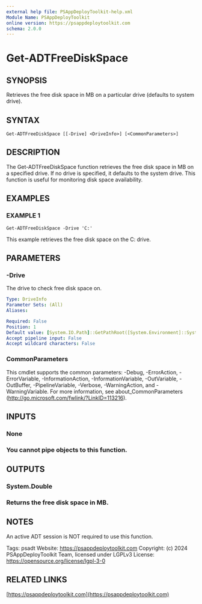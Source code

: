 ```yaml
---
external help file: PSAppDeployToolkit-help.xml
Module Name: PSAppDeployToolkit
online version: https://psappdeploytoolkit.com
schema: 2.0.0
---
```


# Get-ADTFreeDiskSpace

## SYNOPSIS
Retrieves the free disk space in MB on a particular drive (defaults to system drive).

## SYNTAX

```
Get-ADTFreeDiskSpace [[-Drive] <DriveInfo>] [<CommonParameters>]
```

## DESCRIPTION
The Get-ADTFreeDiskSpace function retrieves the free disk space in MB on a specified drive.
If no drive is specified, it defaults to the system drive.
This function is useful for monitoring disk space availability.

## EXAMPLES

### EXAMPLE 1
```
Get-ADTFreeDiskSpace -Drive 'C:'
```

This example retrieves the free disk space on the C: drive.

## PARAMETERS

### -Drive
The drive to check free disk space on.

```yaml
Type: DriveInfo
Parameter Sets: (All)
Aliases:

Required: False
Position: 1
Default value: [System.IO.Path]::GetPathRoot([System.Environment]::SystemDirectory)
Accept pipeline input: False
Accept wildcard characters: False
```

### CommonParameters
This cmdlet supports the common parameters: -Debug, -ErrorAction, -ErrorVariable, -InformationAction, -InformationVariable, -OutVariable, -OutBuffer, -PipelineVariable, -Verbose, -WarningAction, and -WarningVariable.
For more information, see about_CommonParameters (http://go.microsoft.com/fwlink/?LinkID=113216).

## INPUTS

### None
### You cannot pipe objects to this function.
## OUTPUTS

### System.Double
### Returns the free disk space in MB.
## NOTES
An active ADT session is NOT required to use this function.

Tags: psadt
Website: https://psappdeploytoolkit.com
Copyright: (c) 2024 PSAppDeployToolkit Team, licensed under LGPLv3
License: https://opensource.org/license/lgpl-3-0

## RELATED LINKS

[https://psappdeploytoolkit.com](https://psappdeploytoolkit.com)

